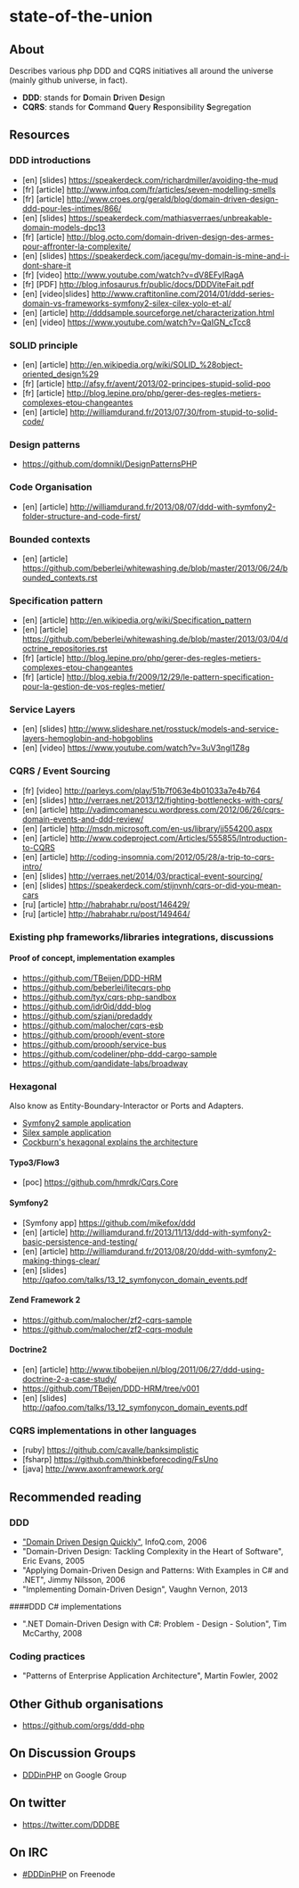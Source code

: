 state-of-the-union
==================

About
-----

Describes various php DDD and CQRS initiatives all around the universe (mainly github universe, in fact).

- **DDD**: stands for <strong>D</strong>omain <strong>D</strong>riven <strong>D</strong>esign
- **CQRS**: stands for <strong>C</strong>ommand <strong>Q</strong>uery <strong>R</strong>esponsibility <strong>S</strong>egregation


Resources
---------

### DDD introductions


- [en] [slides] https://speakerdeck.com/richardmiller/avoiding-the-mud
- [fr] [article] http://www.infoq.com/fr/articles/seven-modelling-smells
- [fr] [article] http://www.croes.org/gerald/blog/domain-driven-design-ddd-pour-les-intimes/866/
- [en] [slides] https://speakerdeck.com/mathiasverraes/unbreakable-domain-models-dpc13
- [fr] [article] http://blog.octo.com/domain-driven-design-des-armes-pour-affronter-la-complexite/
- [en] [slides] https://speakerdeck.com/jacegu/my-domain-is-mine-and-i-dont-share-it
- [fr] [video] http://www.youtube.com/watch?v=dV8EFyIRagA
- [fr] [PDF] http://blog.infosaurus.fr/public/docs/DDDViteFait.pdf
- [en] [video|slides] http://www.craftitonline.com/2014/01/ddd-series-domain-vs-frameworks-symfony2-silex-cilex-yolo-et-al/
- [en] [article] http://dddsample.sourceforge.net/characterization.html
- [en] [video] https://www.youtube.com/watch?v=QaIGN_cTcc8

### SOLID principle

- [en] [article] http://en.wikipedia.org/wiki/SOLID_%28object-oriented_design%29
- [fr] [article] http://afsy.fr/avent/2013/02-principes-stupid-solid-poo
- [fr] [article] http://blog.lepine.pro/php/gerer-des-regles-metiers-complexes-etou-changeantes
- [en] [article] http://williamdurand.fr/2013/07/30/from-stupid-to-solid-code/


### Design patterns

- https://github.com/domnikl/DesignPatternsPHP

### Code Organisation

- [en] [article] http://williamdurand.fr/2013/08/07/ddd-with-symfony2-folder-structure-and-code-first/


### Bounded contexts

- [en] [article] https://github.com/beberlei/whitewashing.de/blob/master/2013/06/24/bounded_contexts.rst


### Specification pattern

- [en] [article] http://en.wikipedia.org/wiki/Specification_pattern
- [en] [article] https://github.com/beberlei/whitewashing.de/blob/master/2013/03/04/doctrine_repositories.rst
- [fr] [article] http://blog.lepine.pro/php/gerer-des-regles-metiers-complexes-etou-changeantes
- [fr] [article] http://blog.xebia.fr/2009/12/29/le-pattern-specification-pour-la-gestion-de-vos-regles-metier/

### Service Layers
- [en] [slides] http://www.slideshare.net/rosstuck/models-and-service-layers-hemoglobin-and-hobgoblins
- [en] [video] https://www.youtube.com/watch?v=3uV3ngl1Z8g

### CQRS / Event Sourcing

- [fr] [video] http://parleys.com/play/51b7f063e4b01033a7e4b764
- [en] [slides] http://verraes.net/2013/12/fighting-bottlenecks-with-cqrs/
- [en] [article] http://vadimcomanescu.wordpress.com/2012/06/26/cqrs-domain-events-and-ddd-review/
- [en] [article] http://msdn.microsoft.com/en-us/library/jj554200.aspx
- [en] [article] http://www.codeproject.com/Articles/555855/Introduction-to-CQRS
- [en] [article] http://coding-insomnia.com/2012/05/28/a-trip-to-cqrs-intro/
- [en] [slides] http://verraes.net/2014/03/practical-event-sourcing/
- [en] [slides] https://speakerdeck.com/stijnvnh/cqrs-or-did-you-mean-cars
- [ru] [article] http://habrahabr.ru/post/146429/
- [ru] [article] http://habrahabr.ru/post/149464/

### Existing php frameworks/libraries integrations, discussions


#### Proof of concept, implementation examples

- https://github.com/TBeijen/DDD-HRM
- https://github.com/beberlei/litecqrs-php
- https://github.com/tyx/cqrs-php-sandbox
- https://github.com/idr0id/ddd-blog
- https://github.com/szjani/predaddy
- https://github.com/malocher/cqrs-esb
- https://github.com/prooph/event-store
- https://github.com/prooph/service-bus
- https://github.com/codeliner/php-ddd-cargo-sample
- https://github.com/qandidate-labs/broadway

### Hexagonal

Also know as Entity-Boundary-Interactor or Ports and Adapters.

- [Symfony2 sample application](https://github.com/MarcelloDuarte/hexagonal-symfony/)
- [Silex sample application](https://github.com/igorw/doucheswag/)
- [Cockburn's hexagonal explains the architecture](http://alistair.cockburn.us/Hexagonal+architecture)


#### Typo3/Flow3

- [poc] https://github.com/hmrdk/Cqrs.Core

#### Symfony2

- [Symfony app] https://github.com/mikefox/ddd
- [en] [article] http://williamdurand.fr/2013/11/13/ddd-with-symfony2-basic-persistence-and-testing/
- [en] [article] http://williamdurand.fr/2013/08/20/ddd-with-symfony2-making-things-clear/
- [en] [slides] http://qafoo.com/talks/13_12_symfonycon_domain_events.pdf

#### Zend Framework 2

- https://github.com/malocher/zf2-cqrs-sample
- https://github.com/malocher/zf2-cqrs-module

#### Doctrine2

- [en] [article] http://www.tibobeijen.nl/blog/2011/06/27/ddd-using-doctrine-2-a-case-study/
- https://github.com/TBeijen/DDD-HRM/tree/v001
- [en] [slides] http://qafoo.com/talks/13_12_symfonycon_domain_events.pdf


### CQRS implementations in other languages

- [ruby] https://github.com/cavalle/banksimplistic
- [fsharp] https://github.com/thinkbeforecoding/FsUno
- [java] http://www.axonframework.org/


Recommended reading
-------------------

### DDD

- ["Domain Driven Design Quickly"](http://www.infoq.com/fr/minibooks/domain-driven-design-quickly), InfoQ.com, 2006
- "Domain-Driven Design: Tackling Complexity in the Heart of Software", Eric Evans, 2005
- "Applying Domain-Driven Design and Patterns: With Examples in C# and .NET", Jimmy Nilsson, 2006
- "Implementing Domain-Driven Design", Vaughn Vernon, 2013

####DDD C# implementations

- ".NET Domain-Driven Design with C#: Problem - Design - Solution", Tim McCarthy, 2008

### Coding practices

- "Patterns of Enterprise Application Architecture", Martin Fowler, 2002


Other Github organisations
--------------------------

- https://github.com/orgs/ddd-php


On Discussion Groups
----------------

- [DDDinPHP](http://dddinphp.org) on Google Group

On twitter
----------

- https://twitter.com/DDDBE

On IRC
------

- [#DDDinPHP](irc://irc.freenode.net/#dddinphp) on Freenode
